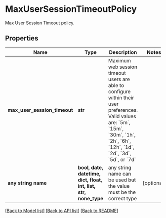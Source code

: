 # MaxUserSessionTimeoutPolicy

Max User Session Timeout policy.

## Properties
Name | Type | Description | Notes
------------ | ------------- | ------------- | -------------
**max_user_session_timeout** | **str** | Maximum web session timeout users are able to configure within their user preferences. Valid values are: &#x60;5m&#x60;, &#x60;15m&#x60;, &#x60;30m&#x60;, &#x60;1h&#x60;, &#x60;2h&#x60;, &#x60;6h&#x60;, &#x60;12h&#x60;, &#x60;1d&#x60;, &#x60;2d&#x60;, &#x60;3d&#x60;, &#x60;5d&#x60;, or &#x60;7d&#x60; | 
**any string name** | **bool, date, datetime, dict, float, int, list, str, none_type** | any string name can be used but the value must be the correct type | [optional]

[[Back to Model list]](../README.md#documentation-for-models) [[Back to API list]](../README.md#documentation-for-api-endpoints) [[Back to README]](../README.md)


